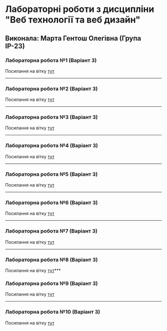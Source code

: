 # Лабораторні роботи з дисципліни "Веб технології та веб дизайн"

## Виконала: Марта Гентош Олегівна (Група ІР-23)

### Лабораторна робота №1 (Варіант 3)
Посилання на вітку [тут]((https://github.com/MartaHentosh/Web_lab/tree/first_branch))

***
### Лабораторна робота №2 (Варіант 3)
Посилання на вітку [тут]((https://github.com/MartaHentosh/Web_lab/tree/second_branch))

***
### Лабораторна робота №3 (Варіант 3)
Посилання на вітку [тут]((https://github.com/MartaHentosh/Web_lab/tree/third_branch))

***
### Лабораторна робота №4 (Варіант 3)
Посилання на вітку [тут]((https://github.com/MartaHentosh/Web_lab/tree/fourth_lab))

***
### Лабораторна робота №5 (Варіант 3)
Посилання на вітку [тут]((https://github.com/MartaHentosh/Web_lab/tree/fifth_lab))

***
### Лабораторна робота №6 (Варіант 3)
Посилання на вітку [тут](https://google.com)

***
### Лабораторна робота №7 (Варіант 3)
Посилання на вітку [тут](https://google.com)

***
### Лабораторна робота №8 (Варіант 3)
Посилання на вітку [тут](https://google.com)***

### Лабораторна робота №9 (Варіант 3)
Посилання на вітку [тут](https://google.com)

***
### Лабораторна робота №10 (Варіант 3)
Посилання на вітку [тут](https://google.com)
